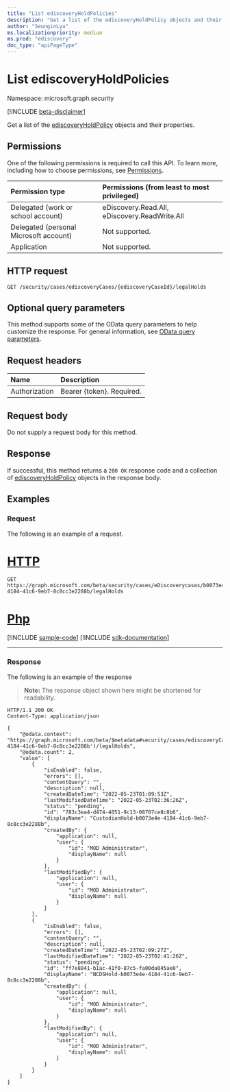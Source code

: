 ```yaml
---
title: "List ediscoveryHoldPolicies"
description: "Get a list of the ediscoveryHoldPolicy objects and their properties."
author: "SeunginLyu"
ms.localizationpriority: medium
ms.prod: "ediscovery"
doc_type: "apiPageType"
---
```


# List ediscoveryHoldPolicies
Namespace: microsoft.graph.security

[!INCLUDE [beta-disclaimer](../../includes/beta-disclaimer.md)]

Get a list of the [ediscoveryHoldPolicy](../resources/security-ediscoveryholdpolicy.md) objects and their properties.

## Permissions
One of the following permissions is required to call this API. To learn more, including how to choose permissions, see [Permissions](/graph/permissions-reference).

|Permission type|Permissions (from least to most privileged)|
|:---|:---|
|Delegated (work or school account)|eDiscovery.Read.All, eDiscovery.ReadWrite.All|
|Delegated (personal Microsoft account)|Not supported.|
|Application|Not supported.|

## HTTP request

<!-- {
  "blockType": "ignored"
}
-->
``` http
GET /security/cases/ediscoveryCases/{ediscoveryCaseId}/legalHolds
```

## Optional query parameters
This method supports some of the OData query parameters to help customize the response. For general information, see [OData query parameters](/graph/query-parameters).

## Request headers
|Name|Description|
|:---|:---|
|Authorization|Bearer {token}. Required.|

## Request body
Do not supply a request body for this method.

## Response

If successful, this method returns a `200 OK` response code and a collection of [ediscoveryHoldPolicy](../resources/security-ediscoveryholdpolicy.md) objects in the response body.

## Examples

### Request
The following is an example of a request.

# [HTTP](#tab/http)
<!-- {
  "blockType": "request",
  "name": "list_ediscoveryholdpolicy"
}
-->
``` http
GET https://graph.microsoft.com/beta/security/cases/eDiscoverycases/b0073e4e-4184-41c6-9eb7-8c8cc3e2288b/legalHolds
```

# [Php](#tab/php)
[!INCLUDE [sample-code](../includes/snippets/php/list-ediscoveryholdpolicy-php-snippets.md)]
[!INCLUDE [sdk-documentation](../includes/snippets/snippets-sdk-documentation-link.md)]

---



### Response
The following is an example of the response
>**Note:** The response object shown here might be shortened for readability.
<!-- {
  "blockType": "response",
  "truncated": true,
  "@odata.type": "Collection(microsoft.graph.security.ediscoveryHoldPolicy)"
}
-->
``` http
HTTP/1.1 200 OK
Content-Type: application/json

{
    "@odata.context": "https://graph.microsoft.com/beta/$metadata#security/cases/ediscoveryCases('b0073e4e-4184-41c6-9eb7-8c8cc3e2288b')/legalHolds",
    "@odata.count": 2,
    "value": [
        {
            "isEnabled": false,
            "errors": [],
            "contentQuery": "",
            "description": null,
            "createdDateTime": "2022-05-23T01:09:53Z",
            "lastModifiedDateTime": "2022-05-23T02:36:26Z",
            "status": "pending",
            "id": "783c3ea4-d474-4051-9c13-08707ce8c8b6",
            "displayName": "CustodianHold-b0073e4e-4184-41c6-9eb7-8c8cc3e2288b",
            "createdBy": {
                "application": null,
                "user": {
                    "id": "MOD Administrator",
                    "displayName": null
                }
            },
            "lastModifiedBy": {
                "application": null,
                "user": {
                    "id": "MOD Administrator",
                    "displayName": null
                }
            }
        },
        {
            "isEnabled": false,
            "errors": [],
            "contentQuery": "",
            "description": null,
            "createdDateTime": "2022-05-23T02:09:27Z",
            "lastModifiedDateTime": "2022-05-23T02:41:26Z",
            "status": "pending",
            "id": "ff7e8841-b1ac-41f0-87c5-fa00da045ae0",
            "displayName": "NCDSHold-b0073e4e-4184-41c6-9eb7-8c8cc3e2288b",
            "createdBy": {
                "application": null,
                "user": {
                    "id": "MOD Administrator",
                    "displayName": null
                }
            },
            "lastModifiedBy": {
                "application": null,
                "user": {
                    "id": "MOD Administrator",
                    "displayName": null
                }
            }
        }
    ]
}
```


